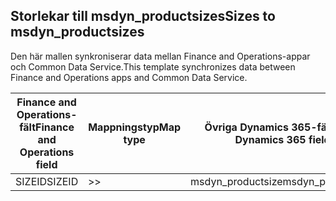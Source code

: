 ## <a name="sizes-to-msdyn_productsizes"></a><span data-ttu-id="6fac9-101">Storlekar till msdyn_productsizes</span><span class="sxs-lookup"><span data-stu-id="6fac9-101">Sizes to msdyn_productsizes</span></span>

<span data-ttu-id="6fac9-102">Den här mallen synkroniserar data mellan Finance and Operations-appar och Common Data Service.</span><span class="sxs-lookup"><span data-stu-id="6fac9-102">This template synchronizes data between Finance and Operations apps and Common Data Service.</span></span>

<span data-ttu-id="6fac9-103">Finance and Operations-fält</span><span class="sxs-lookup"><span data-stu-id="6fac9-103">Finance and Operations field</span></span> | <span data-ttu-id="6fac9-104">Mappningstyp</span><span class="sxs-lookup"><span data-stu-id="6fac9-104">Map type</span></span> | <span data-ttu-id="6fac9-105">Övriga Dynamics 365-fält</span><span class="sxs-lookup"><span data-stu-id="6fac9-105">Other Dynamics 365 field</span></span> | <span data-ttu-id="6fac9-106">Standardvärde</span><span class="sxs-lookup"><span data-stu-id="6fac9-106">Default value</span></span>
---|---|---|---
<span data-ttu-id="6fac9-107">SIZEID</span><span class="sxs-lookup"><span data-stu-id="6fac9-107">SIZEID</span></span> | >> | <span data-ttu-id="6fac9-108">msdyn_productsize</span><span class="sxs-lookup"><span data-stu-id="6fac9-108">msdyn_productsize</span></span> | 
